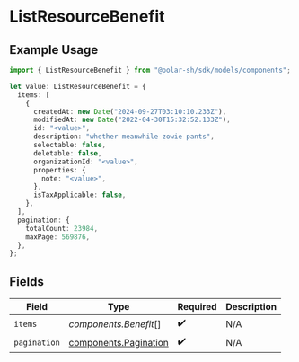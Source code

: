 # ListResourceBenefit

## Example Usage

```typescript
import { ListResourceBenefit } from "@polar-sh/sdk/models/components";

let value: ListResourceBenefit = {
  items: [
    {
      createdAt: new Date("2024-09-27T03:10:10.233Z"),
      modifiedAt: new Date("2022-04-30T15:32:52.133Z"),
      id: "<value>",
      description: "whether meanwhile zowie pants",
      selectable: false,
      deletable: false,
      organizationId: "<value>",
      properties: {
        note: "<value>",
      },
      isTaxApplicable: false,
    },
  ],
  pagination: {
    totalCount: 23984,
    maxPage: 569876,
  },
};
```

## Fields

| Field                                                          | Type                                                           | Required                                                       | Description                                                    |
| -------------------------------------------------------------- | -------------------------------------------------------------- | -------------------------------------------------------------- | -------------------------------------------------------------- |
| `items`                                                        | *components.Benefit*[]                                         | :heavy_check_mark:                                             | N/A                                                            |
| `pagination`                                                   | [components.Pagination](../../models/components/pagination.md) | :heavy_check_mark:                                             | N/A                                                            |